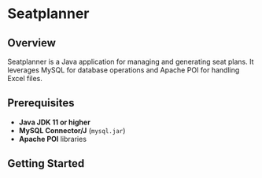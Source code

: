 # Seatplanner

## Overview

Seatplanner is a Java application for managing and generating seat plans. It leverages MySQL for database operations and Apache POI for handling Excel files.

## Prerequisites

- **Java JDK 11 or higher**
- **MySQL Connector/J** (`mysql.jar`)
- **Apache POI** libraries

## Getting Started
